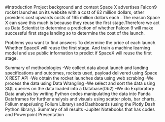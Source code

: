 #Introduction
Project background and context​ 
  Space X advertises Falcon9 rocket launches on its website with a cost of 62 million dollars, other providers cost upwards costs of 165 million dollars each . 
  The reason Space X can save this much is because they reuse the first stage.Therefore we act as Data Scientist to determine a prediction of whether Falcon 9 will make successful first stage landing so to 
  determine the cost of the launch.​

Problems you want to find answers​ 
 To determine the price of each launch. Whether SpaceX will reuse the first stage.​
 And train a machine learning model and use public information to predict if SpaceX​ will reuse the first stage.

 Summary of methodologies​ 
   -We collect data about launch and landing specifications and outcomes, rockets used, payload delivered using Space X REST API​
   -We obtain the rocket launches data using web scrabing​
   -We process the data using Data Wrangling​
   -We select and sort the data using SQL queries on the data loaded into a Database(Db2)​
   -We do Exploratory Data analysis by writing Python codes manipulating the data into Panda Dataframes  for further analysis and visuals using scatter plots, bar charts, Folium maps(using Folium Library) and 
     Dashboards (using the Plotly Dash Python library).
Summary of all results​ 
  -Jupiter Notebooks that has codes and Powerpoint Presentation​

